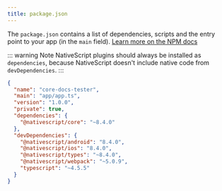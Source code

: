 ```yaml
---
title: package.json
---
```


The `package.json` contains a list of dependencies, scripts and the entry point to your app (in the `main` field). [Learn more on the NPM docs](https://docs.npmjs.com/cli/v9/configuring-npm/package-json)

::: warning Note
NativeScript plugins should always be installed as `dependencies`, because NativeScript doesn't include native code from `devDependencies`.
:::

```json
{
  "name": "core-docs-tester",
  "main": "app/app.ts",
  "version": "1.0.0",
  "private": true,
  "dependencies": {
    "@nativescript/core": "~8.4.0"
  },
  "devDependencies": {
    "@nativescript/android": "8.4.0",
    "@nativescript/ios": "8.4.0",
    "@nativescript/types": "~8.4.0",
    "@nativescript/webpack": "~5.0.9",
    "typescript": "~4.5.5"
  }
}
```
